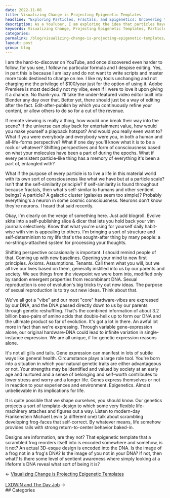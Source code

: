 ```yaml
---
date: 2022-11-08
title: Visualizing Change is Projecting Epigenetic Templates
headline: "Exploring Particles, Fractals, and Epigenetics: Uncovering the Power of Design in Our DNA"
description: As a YouTuber, I am exploring the idea that particles have memories, self-similarity is found throughout because of fractals, and that our DNA contains 3.2 billion base-pairs of amino acids. I am amazed by the implications of epigenetics and the power to shape ourselves and our environment. I'm also fascinated by the idea of life having a way of returning to the center, no matter what. Join me as I explore these ideas.
keywords: Visualizing Change, Projecting Epigenetic Templates, Particles, Memories, Self-Similarity, Fractals, DNA, Amino Acids, Epigenetics, Shaping, Environment, Michael Levin, Scrambling, Frog Faces, Self-Correcting, Designs, Encoded, DNA, Being
categories: 
permalink: /blog/visualizing-change-is-projecting-epigenetic-templates/
layout: post
group: blog
---
```



I am the hard-to-discover on YouTube, and once discovered even harder to
follow, for you see, I follow no particular formula and I despise editing. Yes,
in part this is because I am lazy and do not want to write scripts and master
more tools destined to change on me. I like my tools unchanging and not
charging me the privilege of $100/year just for the option of using it. Adobe
Premiere is most decidedly not my vibe, even if I were to love it upon giving
it a chance. No thank-you. I'll take the under-featured video editor built into
Blender any day over that. Better yet, there should just be a way of editing
after the fact. Edit-after-publish by which you continuously refine your
content, or allow others to do so for a cut of the revenue.

If remote viewing is really a thing, how would one break their way into the
scene? If the universe can play back for entertainment value, how would you
make yourself a playback hotspot? And would you really even want to? What if
you were everybody and everybody were you, in both a human and all-life-forms
perspective? What if one day you'll know what it is to be a rock or whatever?
Shifting perspectives and form of consciousness based on what your molecules
have been a part of during the epochs. What if every persistent particle-like
thing has a memory of everything it's been a part of, entangled with?

What if the purpose of every particle is to live a life in this material world
with its own sort of consciousness like what we have but at a particle scale?
Isn't that the self-similarity principle? If self-similarity is found
throughout because fractals, then what's self-similar to humans and other
sentient beings? A particle? A galactic cluster (galaxies seem too simple)?
Probably everything's a neuron in some cosmic consciousness. Neurons don't know
they're neurons. I heard that said recently.

Okay, I'm clearly on the verge of something here. Just add blogroll. Evolve
skite into a self-publishing slice & dicer that lets you hold back your vim
journals selectively. Know that what you're using for yourself daily habit-wise
with vim is appealing to others. I'm bringing a sort of structure and
self-determinism to my life that's the sought-after thing by many people: a
no-strings-attached system for processing your thoughts.

Shifting perspective occasionally is important. I should remind people of that.
Coming up with new baselines. Opening your mind to new first principles.
Axioms. Assumptions. Tenants. Call them what you will, but we all live our
lives based on them, generally instilled into us by our parents and society. We
see things from the viewpoint we were born into, modified only by random
emergent properties from recombinant DNA. Sexual reproduction is one of
evolution's big tricks try out new ideas. The purpose of sexual reproduction is
to try out new ideas. Think about that.

We've all got a "vibe" and our most "core" hardware-vibes are expressed by our
DNA, and the DNA passed directly down to us by our parents through genetic
reshuffling. That's the combined information of about 3.2 billion base-pairs of
amino acids that double-helix up to form our DNA and the ultimate product so
far of evolution. It's got a lot in there. An awful lot more in fact than we're
expressing. Through variable gene-expression alone, our original hardware-DNA
could lead to infinite variation in single-instance expression. We are all
unique, if for genetic expression reasons alone.

It's not all gills and tails. Gene expression can manifest in lots of subtle
ways like general health. Circumstance plays a large role tool. You're born
into a situation in which your natural genetic traits are either advantageous
or not. Your strengths may be identified and valued by society at an early age
and nurtured and a sense of belonging and self-worth contributes to lower
stress and worry and a longer life. Genes express themselves or not in reaction
to your experiences and environment. Epigenetics. Almost unbelievable in its
implications for life.

It is quite possible that we shape ourselves, you should know. Our genetics
projects a sort of template-design to which some very flexible life-machinery
attaches and figures out a way. Listen to modern-day Frankenstein Michael Levin
(a different one) talk about scrambling developing frog-faces that
self-correct. By whatever means, life somehow provides rails with strong
return-to-center behavior baked-in.

Designs are information, are they not? That epigenetic template that a
scrambled frog reorders itself into is encoded somewhere and somehow, is it
not? An actual 3D-esque design is encoded into the DNA. Is the image of a frog
not in a frog's DNA? Is the image of you not in your DNA? If not, then what? Is
there some level of sentient awareness where simply looking at a lifeform's DNA
reveal what sort of being it is?


<div class="arrow-links"><div class="post-nav-prev"><span class="arrow">&larr;&nbsp;</span><a href="/blog/visualizing-change-is-projecting-epigenetic-templates/">Visualizing Change is Projecting Epigenetic Templates</a></div> &nbsp; <div class="post-nav-next"><a href="/blog/lxdwin-and-the-day-job/">LXDWIN and The Day Job</a><span class="arrow">&nbsp;&rarr;</span></div></div>
## Categories

<ul></ul>
